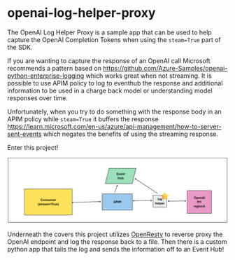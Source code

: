 # openai-log-helper-proxy
The OpenAI Log Helper Proxy is a sample app that can be used to help capture the OpenAI Completion Tokens when using the `steam=True` part of the SDK.

If you are wanting to capture the response of an OpenAI call Microsoft recommends a pattern based on https://github.com/Azure-Samples/openai-python-enterprise-logging which works great when not streaming. It is possible to use APIM policy to log to eventhub the response and additional information to be used in a charge back model or understanding model responses over time. 

Unfortunately, when you try to do something with the response body in an APIM policy while `steam=True` it buffers the response https://learn.microsoft.com/en-us/azure/api-management/how-to-server-sent-events which negates the benefits of using the streaming response.

Enter this project! 

![diagram showing the log helper sitting behind an APIM instance and in front of openAI instance and sending data to event hub](images/log-helper-arch-overview.png)

Underneath the covers this project utilizes [OpenResty](https://openresty.org/en/) to reverse proxy the OpenAI endpoint and log the response back to a file. Then there is a custom python app that tails the log and sends the information off to an Event Hub! 